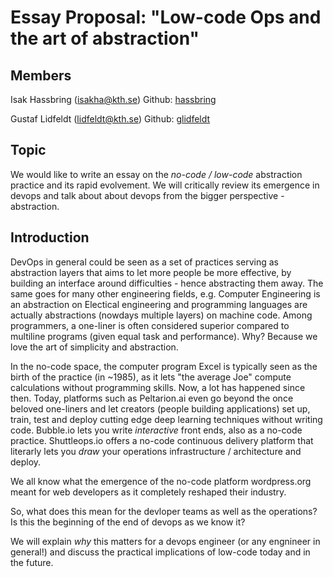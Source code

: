 # Essay Proposal: "Low-code Ops and the art of abstraction"

## Members
Isak Hassbring (isakha@kth.se)
Github: [hassbring](https://github.com/hassbring)

Gustaf Lidfeldt (lidfeldt@kth.se)
Github: [glidfeldt](https://github.com/glidfeldt)

## Topic
We would like to write an essay on the *no-code / low-code* abstraction practice and its rapid evolvement. We will critically review its emergence in devops and talk about about devops from the bigger perspective - abstraction. 

## Introduction

DevOps in general could be seen as a set of practices serving as abstraction layers that aims to let more people be more effective, by building an interface around difficulties - hence abstracting them away. The same goes for many other engineering fields, e.g. Computer Engineering is an abstraction on Electical engineering and programming languages are actually abstractions (nowdays multiple layers) on machine code. Among programmers, a one-liner is often considered superior compared to multiline programs (given equal task and performance). Why? Because we love the art of simplicity and abstraction.

In the no-code space, the computer program Excel is typically seen as the birth of the practice (in ~1985), as it lets "the average Joe" compute calculations without programming skills. Now, a lot has happened since then. Today, platforms such as Peltarion.ai even go beyond the once beloved one-liners and let creators (people building applications) set up, train, test and deploy cutting edge deep learning techniques without writing code. Bubble.io lets you write *interactive* front ends, also as a no-code practice. Shuttleops.io offers a no-code continuous delivery platform that literarly lets you *draw* your operations infrastructure / architecture and deploy.

We all know what the emergence of the no-code platform wordpress.org meant for web developers as it completely reshaped their industry.

So, what does this mean for the devloper teams as well as the operations? Is this the beginning of the end of devops as we know it?

We will explain *why* this matters for a devops engineer (or any engnineer in general!) and discuss the practical implications of low-code today and in the future. 

